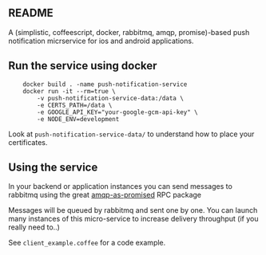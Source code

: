 README
------

A (simplistic, coffeescript, docker, rabbitmq, amqp, promise)-based
push notification micrservice for ios and android applications.


Run the service using docker
----------------------------

		docker build . -name push-notification-service
		docker run -it --rm=true \
			-v push-notification-service-data:/data \
			-e CERTS_PATH=/data \
			-e GOOGLE_API_KEY="your-google-gcm-api-key" \
			-e NODE_ENV=development

Look at `push-notification-service-data/` to understand how to place your
certificates.


Using the service
-----------------

In your backend or application instances you can send messages to rabbitmq using
the great [amqp-as-promised](https://github.com/ttab/amqp-as-promised) RPC package

Messages will be queued by rabbitmq and sent one by one. You can launch many
instances of this micro-service to increase delivery throughput
(if you really need to..)

See `client_example.coffee` for a code example.
